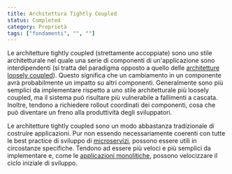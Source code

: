 ```yaml
---
title: Architettura Tightly Coupled
status: Completed
category: Proprietà
tags: ["fondamenti", "", ""]
---
```


Le architetture tightly coupled (strettamente accoppiate) sono uno stile architetturale nel quale una serie di componenti di un'applicazione sono interdipendenti (si tratta del paradigma opposto a quello delle [architetture loosely coupled](/it/loosely-coupled-architecture/)).
Questo significa che un cambiamento in un componente avrà probabilmente un impatto su altri componenti.
Generalmente sono più semplici da implementare rispetto a uno stile architetturale più loosely coupled, ma il sistema può risultare più vulnerabile a fallimenti a cascata.
Inoltre, tendono a richiedere rollout coordinati dei componenti, cosa che può diventare un freno alla produttività degli sviluppatori.

Le architetture tightly coupled sono un modo abbastanza tradizionale di costruire applicazioni.
Pur non essendo necessariamente coerenti con tutte le best practice di sviluppo di [microservizi](/it/microservices/), possono essere utili in circostanze specifiche.
Tendono ad essere più veloci e più semplici da implementare e, come le [applicazioni monolitiche](/it/monolithic-apps/), possono velocizzare il ciclo iniziale di sviluppo.
